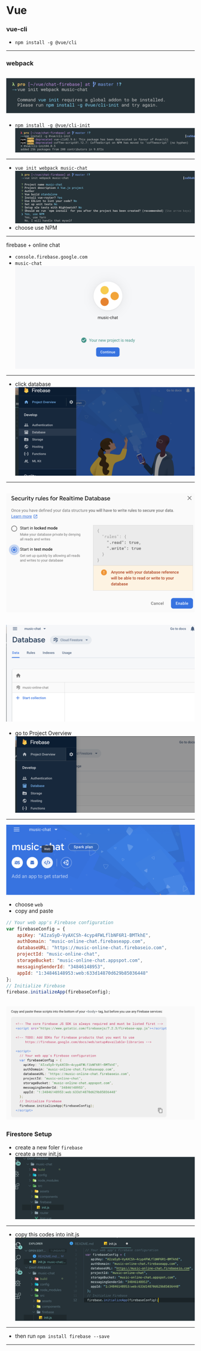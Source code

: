 # Vue

### vue-cli
- `npm install -g @vue/cli`
---

### webpack
![](img/2019-11-06-10-40-44.png)
---
- `npm install -g @vue/cli-init`
![](img/2019-11-06-10-41-26.png)
---
- `vue init webpack music-chat`
![](img/2019-11-06-10-44-39.png)
- choose use NPM








---
firebase + online chat

- `console.firebase.google.com`
- `music-chat`
![](img/2019-11-06-09-30-37.png)
---
- click database
![](img/2019-11-06-09-34-59.png)
---
![](img/2019-11-06-09-39-48.png)
---
![](img/2019-11-06-10-03-22.png)
---
- go to Project Overview
![](img/2019-11-06-10-04-27.png)
---
![](img/2019-11-06-10-08-50.png)
- choose `web`
- copy and paste
```js
// Your web app's Firebase configuration
var firebaseConfig = {
    apiKey: "AIzaSyD-VyAXCSh-4cyp4FWLflbNF6R1-BMTkhE",
    authDomain: "music-online-chat.firebaseapp.com",
    databaseURL: "https://music-online-chat.firebaseio.com",
    projectId: "music-online-chat",
    storageBucket: "music-online-chat.appspot.com",
    messagingSenderId: "34846148953",
    appId: "1:34846148953:web:633d14870d629b85036448"
};
// Initialize Firebase
firebase.initializeApp(firebaseConfig);
```
![](img/2019-11-06-10-10-56.png)
---


### Firestore Setup
- create a new foler `firebase`
- create a new init.js
![](img/2019-11-06-10-50-16.png)
---
- copy this codes into init.js
![](img/2019-11-06-10-51-41.png)
---
- then run `npm install firebase --save`
---
